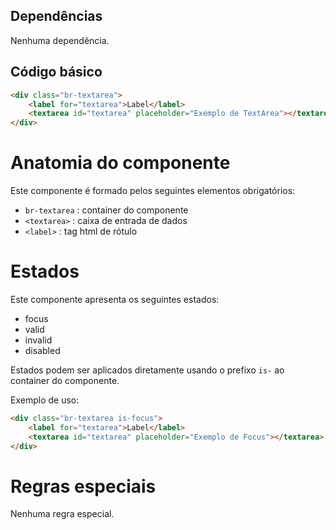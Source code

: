 ## Dependências

Nenhuma dependência.

## Código básico

``` html
<div class="br-textarea">
    <label for="textarea">Label</label>
    <textarea id="textarea" placeholder="Exemplo de TextArea"></textarea>
</div>
```

# Anatomia do componente

Este componente é formado pelos seguintes elementos obrigatórios:

* `br-textarea` : container do componente
* `<textarea>` : caixa de entrada de dados
* `<label>` : tag html de rótulo

# Estados

Este componente apresenta os seguintes estados:

* focus
* valid
* invalid
* disabled

Estados podem ser aplicados diretamente usando o prefixo `is-` ao container do componente.

Exemplo de uso:

``` html
<div class="br-textarea is-focus">
    <label for="textarea">Label</label>
    <textarea id="textarea" placeholder="Exemplo de Focus"></textarea>
</div>
```

# Regras especiais

Nenhuma regra especial.

